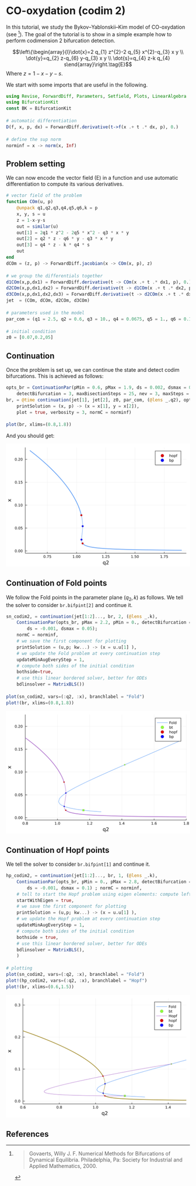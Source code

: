 # CO-oxydation (codim 2)

In this tutorial, we study the Bykov–Yablonskii–Kim
model of CO-oxydation (see [^Govaerts]). The goal of the tutorial is to show in a simple example how to perform codimension 2 bifurcation detection.

$$\left\{\begin{array}{l}\dot{x}=2 q_{1} z^{2}-2 q_{5} x^{2}-q_{3} x y \\ \dot{y}=q_{2} z-q_{6} y-q_{3} x y \\ \dot{s}=q_{4} z-k q_{4} s\end{array}\right.\tag{E}$$
Where $z=1-x-y-s$.


We start with some imports that are useful in the following.

```julia
using Revise, ForwardDiff, Parameters, Setfield, Plots, LinearAlgebra
using BifurcationKit
const BK = BifurcationKit

# automatic differentiation
D(f, x, p, dx) = ForwardDiff.derivative(t->f(x .+ t .* dx, p), 0.)

# define the sup norm
norminf = x -> norm(x, Inf)
```

## Problem setting

We can now encode the vector field (E) in a function and use automatic differentiation to compute its various derivatives.

```julia
# vector field of the problem
function COm(u, p)
	@unpack q1,q2,q3,q4,q5,q6,k = p
	x, y, s = u
	z = 1-x-y-s
	out = similar(u)
	out[1] = 2q1 * z^2 - 2q5 * x^2 - q3 * x * y
	out[2] = q2 * z - q6 * y - q3 * x * y
	out[3] = q4 * z - k * q4 * s
	out
end
dCOm = (z, p) -> ForwardDiff.jacobian(x -> COm(x, p), z)

# we group the differentials together
d1COm(x,p,dx1) = ForwardDiff.derivative(t -> COm(x .+ t .* dx1, p), 0.)
d2COm(x,p,dx1,dx2) = ForwardDiff.derivative(t -> d1COm(x .+ t .* dx2, p, dx1), 0.)
d3COm(x,p,dx1,dx2,dx3) = ForwardDiff.derivative(t -> d2COm(x .+ t .* dx3, p, dx1, dx2), 0.)
jet  = (COm, dCOm, d2COm, d3COm)

# parameters used in the model
par_com = (q1 = 2.5, q2 = 0.6, q3 = 10., q4 = 0.0675, q5 = 1., q6 = 0.1, k = 0.4)

# initial condition
z0 = [0.07,0.2,05]
```

## Continuation

Once the problem is set up, we can continue the state and detect codim bifurcations. This is achieved as follows:

```julia
opts_br = ContinuationPar(pMin = 0.6, pMax = 1.9, ds = 0.002, dsmax = 0.01, nInversion = 6, 
	detectBifurcation = 3, maxBisectionSteps = 25, nev = 3, maxSteps = 20000)
br, = @time continuation(jet[1], jet[2], z0, par_com, (@lens _.q2), opts_br;
	printSolution = (x, p) -> (x = x[1], y = x[2]),
	plot = true, verbosity = 3, normC = norminf)
	
plot(br, xlims=(0.8,1.8))
```

And you should get:

![](com-fig1.png)

## Continuation of Fold points

We follow the Fold points in the parameter plane $(q_2, k)$ as follows. We tell the solver to consider `br.bifpint[2]` and continue it. 

```julia
sn_codim2, = continuation(jet[1:2]..., br, 2, (@lens _.k),
	ContinuationPar(opts_br, pMax = 2.2, pMin = 0., detectBifurcation = 0, 
		ds = -0.001, dsmax = 0.05);
	normC = norminf,
	# we save the first component for plotting
	printSolution = (u,p; kw...) -> (x = u.u[1] ),
	# we update the Fold problem at every continuation step
	updateMinAugEveryStep = 1,
	# compute both sides of the initial condition
	bothside=true,
	# use this linear bordered solver, better for ODEs
	bdlinsolver = MatrixBLS())
	
plot(sn_codim2, vars=(:q2, :x), branchlabel = "Fold")
plot!(br, xlims=(0.8,1.8))
```

![](com-fig2.png)

## Continuation of Hopf points

We tell the solver to consider `br.bifpint[1]` and continue it. 

```julia
hp_codim2, = continuation(jet[1:2]..., br, 1, (@lens _.k), 
	ContinuationPar(opts_br, pMin = 0., pMax = 2.8, detectBifurcation = 0, 
		ds = -0.001, dsmax = 0.1) ; normC = norminf,
	# tell to start the Hopf problem using eigen elements: compute left eigenvector
	startWithEigen = true,
	# we save the first component for plotting
	printSolution = (u,p; kw...) -> (x = u.u[1] ),
	# we update the Hopf problem at every continuation step
	updateMinAugEveryStep = 1,
	# compute both sides of the initial condition
	bothside = true,
	# use this linear bordered solver, better for ODEs
	bdlinsolver = MatrixBLS(),
	)
	
# plotting
plot(sn_codim2, vars=(:q2, :x), branchlabel = "Fold")
plot!(hp_codim2, vars=(:q2, :x), branchlabel = "Hopf")
plot!(br, xlims=(0.6,1.5))
```	

![](com-fig3.png)

## References

[^Govaerts]: > Govaerts, Willy J. F. Numerical Methods for Bifurcations of Dynamical Equilibria. Philadelphia, Pa: Society for Industrial and Applied Mathematics, 2000.

